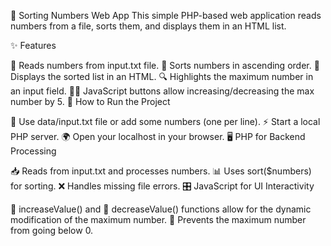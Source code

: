 🔢 Sorting Numbers Web App
This simple PHP-based web application reads numbers from a file, sorts them, and displays them in an HTML list.

✨ Features

📂 Reads numbers from input.txt file.
🔄 Sorts numbers in ascending order.
📃 Displays the sorted list in an HTML.
🔍 Highlights the maximum number in an input field.
🔼🔽 JavaScript buttons allow increasing/decreasing the max number by 5.
🚀 How to Run the Project

📄 Use data/input.txt file or add some numbers (one per line).
⚡ Start a local PHP server.
🌍 Open your localhost in your browser.
🖥️ PHP for Backend Processing

📥 Reads from input.txt and processes numbers.
📊 Uses sort($numbers) for sorting.
❌ Handles missing file errors.
🎛️ JavaScript for UI Interactivity

🔼 increaseValue() and 🔽 decreaseValue() functions allow for the dynamic modification of the maximum number.
🚫 Prevents the maximum number from going below 0.

